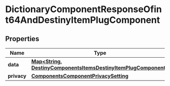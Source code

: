 
# DictionaryComponentResponseOfint64AndDestinyItemPlugComponent

## Properties
Name | Type | Description | Notes
------------ | ------------- | ------------- | -------------
**data** | [**Map&lt;String, DestinyComponentsItemsDestinyItemPlugComponent&gt;**](DestinyComponentsItemsDestinyItemPlugComponent.md) |  |  [optional]
**privacy** | [**ComponentsComponentPrivacySetting**](ComponentsComponentPrivacySetting.md) |  |  [optional]



